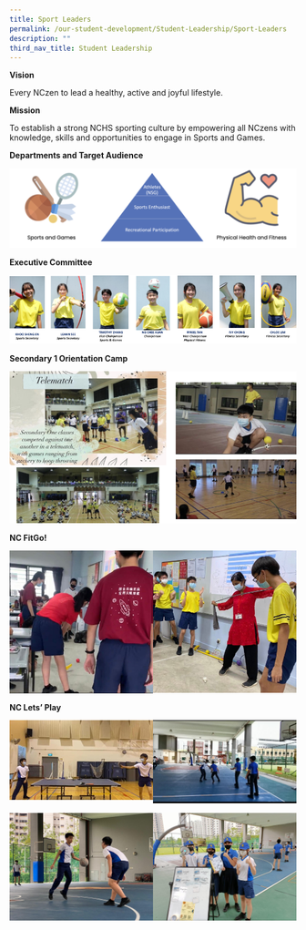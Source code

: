 ```yaml
---
title: Sport Leaders
permalink: /our-student-development/Student-Leadership/Sport-Leaders
description: ""
third_nav_title: Student Leadership
---
```

**Vision**

Every NCzen to lead a healthy, active and joyful lifestyle.

**Mission**

To establish a strong NCHS sporting culture by empowering all NCzens with knowledge, skills and opportunities to engage in Sports and Games. 

**Departments and Target Audience**

![](/images/sportleader.png)

**Executive Committee**

![](/images/image-8.png)

**Secondary 1 Orientation Camp**

![](/images/image13.png)

**NC FitGo!**

<img src="/images/image5.png" 
     style="width:50%;float:left">
		 <img src="/images/image14.png" 
     style="width:50%">
		 
**NC Lets’ Play**

<img src="/images/sports.jpeg" 
     style="width:50%;float:left">
		 <img src="/images/image22.jpeg" 
     style="width:50%">
		 
<img src="/images/image11.jpeg" 
     style="width:50%;float:left">
		 <img src="/images/sports2.jpeg" 
     style="width:50%">